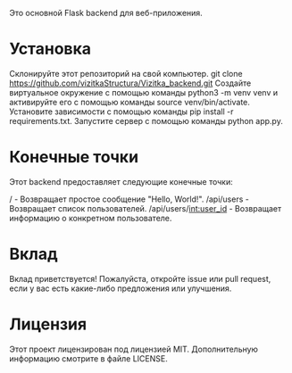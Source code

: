 Это основной Flask backend для веб-приложения.

# Установка

Склонируйте этот репозиторий на свой компьютер.
git clone https://github.com/vizitkaStructura/Vizitka_backend.git
Создайте виртуальное окружение с помощью команды python3 -m venv venv и активируйте его с помощью команды source venv/bin/activate.
Установите зависимости с помощью команды pip install -r requirements.txt.
Запустите сервер с помощью команды python app.py.

# Конечные точки

Этот backend предоставляет следующие конечные точки:

/ - Возвращает простое сообщение "Hello, World!".
/api/users - Возвращает список пользователей.
/api/users/<int:user_id> - Возвращает информацию о конкретном пользователе.

# Вклад
Вклад приветствуется! Пожалуйста, откройте issue или pull request, если у вас есть какие-либо предложения или улучшения.

# Лицензия
Этот проект лицензирован под лицензией MIT. Дополнительную информацию смотрите в файле LICENSE.
